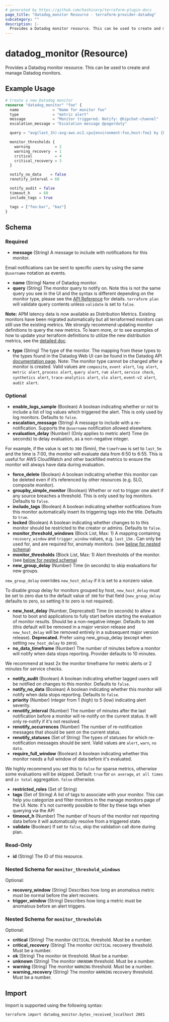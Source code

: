 ```yaml
---
# generated by https://github.com/hashicorp/terraform-plugin-docs
page_title: "datadog_monitor Resource - terraform-provider-datadog"
subcategory: ""
description: |-
  Provides a Datadog monitor resource. This can be used to create and manage Datadog monitors.
---
```


# datadog_monitor (Resource)

Provides a Datadog monitor resource. This can be used to create and manage Datadog monitors.

## Example Usage

```terraform
# Create a new Datadog monitor
resource "datadog_monitor" "foo" {
  name               = "Name for monitor foo"
  type               = "metric alert"
  message            = "Monitor triggered. Notify: @hipchat-channel"
  escalation_message = "Escalation message @pagerduty"

  query = "avg(last_1h):avg:aws.ec2.cpu{environment:foo,host:foo} by {host} > 4"

  monitor_thresholds {
    warning           = 2
    warning_recovery  = 1
    critical          = 4
    critical_recovery = 3
  }

  notify_no_data    = false
  renotify_interval = 60

  notify_audit = false
  timeout_h    = 60
  include_tags = true

  tags = ["foo:bar", "baz"]
}
```

<!-- schema generated by tfplugindocs -->
## Schema

### Required

- **message** (String) A message to include with notifications for this monitor.

Email notifications can be sent to specific users by using the same `@username` notation as events.
- **name** (String) Name of Datadog monitor.
- **query** (String) The monitor query to notify on. Note this is not the same query you see in the UI and the syntax is different depending on the monitor type, please see the [API Reference](https://docs.datadoghq.com/api/v1/monitors/#create-a-monitor) for details. `terraform plan` will validate query contents unless `validate` is set to `false`.

**Note:** APM latency data is now available as Distribution Metrics. Existing monitors have been migrated automatically but all terraformed monitors can still use the existing metrics. We strongly recommend updating monitor definitions to query the new metrics. To learn more, or to see examples of how to update your terraform definitions to utilize the new distribution metrics, see the [detailed doc](https://docs.datadoghq.com/tracing/guide/ddsketch_trace_metrics/).
- **type** (String) The type of the monitor. The mapping from these types to the types found in the Datadog Web UI can be found in the Datadog API [documentation page](https://docs.datadoghq.com/api/v1/monitors/#create-a-monitor). Note: The monitor type cannot be changed after a monitor is created. Valid values are `composite`, `event alert`, `log alert`, `metric alert`, `process alert`, `query alert`, `rum alert`, `service check`, `synthetics alert`, `trace-analytics alert`, `slo alert`, `event-v2 alert`, `audit alert`.

### Optional

- **enable_logs_sample** (Boolean) A boolean indicating whether or not to include a list of log values which triggered the alert. This is only used by log monitors. Defaults to `false`.
- **escalation_message** (String) A message to include with a re-notification. Supports the `@username` notification allowed elsewhere.
- **evaluation_delay** (Number) (Only applies to metric alert) Time (in seconds) to delay evaluation, as a non-negative integer.

For example, if the value is set to `300` (5min), the `timeframe` is set to `last_5m` and the time is 7:00, the monitor will evaluate data from 6:50 to 6:55. This is useful for AWS CloudWatch and other backfilled metrics to ensure the monitor will always have data during evaluation.
- **force_delete** (Boolean) A boolean indicating whether this monitor can be deleted even if it’s referenced by other resources (e.g. SLO, composite monitor).
- **groupby_simple_monitor** (Boolean) Whether or not to trigger one alert if any source breaches a threshold. This is only used by log monitors. Defaults to `false`.
- **include_tags** (Boolean) A boolean indicating whether notifications from this monitor automatically insert its triggering tags into the title. Defaults to `true`.
- **locked** (Boolean) A boolean indicating whether changes to to this monitor should be restricted to the creator or admins. Defaults to `false`.
- **monitor_threshold_windows** (Block List, Max: 1) A mapping containing `recovery_window` and `trigger_window` values, e.g. `last_15m` . Can only be used for, and are required for, anomaly monitors. (see [below for nested schema](#nestedblock--monitor_threshold_windows))
- **monitor_thresholds** (Block List, Max: 1) Alert thresholds of the monitor. (see [below for nested schema](#nestedblock--monitor_thresholds))
- **new_group_delay** (Number) Time (in seconds) to skip evaluations for new groups.

`new_group_delay` overrides `new_host_delay` if it is set to a nonzero value.

To disable group delay for monitors grouped by host, `new_host_delay` must be set to zero due to the default value of `300` for that field (`new_group_delay` defaults to zero, so setting it to zero is not required).
- **new_host_delay** (Number, Deprecated) Time (in seconds) to allow a host to boot and applications to fully start before starting the evaluation of monitor results. Should be a non-negative integer. Defaults to `300` (this default will be removed in a major version release and `new_host_delay` will be removed entirely in a subsequent major version release). **Deprecated.** Prefer using new_group_delay (except when setting `new_host_delay` to zero).
- **no_data_timeframe** (Number) The number of minutes before a monitor will notify when data stops reporting. Provider defaults to 10 minutes.

We recommend at least 2x the monitor timeframe for metric alerts or 2 minutes for service checks.
- **notify_audit** (Boolean) A boolean indicating whether tagged users will be notified on changes to this monitor. Defaults to `false`.
- **notify_no_data** (Boolean) A boolean indicating whether this monitor will notify when data stops reporting. Defaults to `false`.
- **priority** (Number) Integer from 1 (high) to 5 (low) indicating alert severity.
- **renotify_interval** (Number) The number of minutes after the last notification before a monitor will re-notify on the current status. It will only re-notify if it's not resolved.
- **renotify_occurrences** (Number) The number of re-notification messages that should be sent on the current status.
- **renotify_statuses** (Set of String) The types of statuses for which re-notification messages should be sent. Valid values are `alert`, `warn`, `no data`.
- **require_full_window** (Boolean) A boolean indicating whether this monitor needs a full window of data before it's evaluated.

We highly recommend you set this to `false` for sparse metrics, otherwise some evaluations will be skipped. Default: `true` for `on average`, `at all times` and `in total` aggregation. `false` otherwise.
- **restricted_roles** (Set of String)
- **tags** (Set of String) A list of tags to associate with your monitor. This can help you categorize and filter monitors in the manage monitors page of the UI. Note: it's not currently possible to filter by these tags when querying via the API
- **timeout_h** (Number) The number of hours of the monitor not reporting data before it will automatically resolve from a triggered state.
- **validate** (Boolean) If set to `false`, skip the validation call done during plan.

### Read-Only

- **id** (String) The ID of this resource.

<a id="nestedblock--monitor_threshold_windows"></a>
### Nested Schema for `monitor_threshold_windows`

Optional:

- **recovery_window** (String) Describes how long an anomalous metric must be normal before the alert recovers.
- **trigger_window** (String) Describes how long a metric must be anomalous before an alert triggers.


<a id="nestedblock--monitor_thresholds"></a>
### Nested Schema for `monitor_thresholds`

Optional:

- **critical** (String) The monitor `CRITICAL` threshold. Must be a number.
- **critical_recovery** (String) The monitor `CRITICAL` recovery threshold. Must be a number.
- **ok** (String) The monitor `OK` threshold. Must be a number.
- **unknown** (String) The monitor `UNKNOWN` threshold. Must be a number.
- **warning** (String) The monitor `WARNING` threshold. Must be a number.
- **warning_recovery** (String) The monitor `WARNING` recovery threshold. Must be a number.

## Import

Import is supported using the following syntax:

```shell
terraform import datadog_monitor.bytes_received_localhost 2081
```
